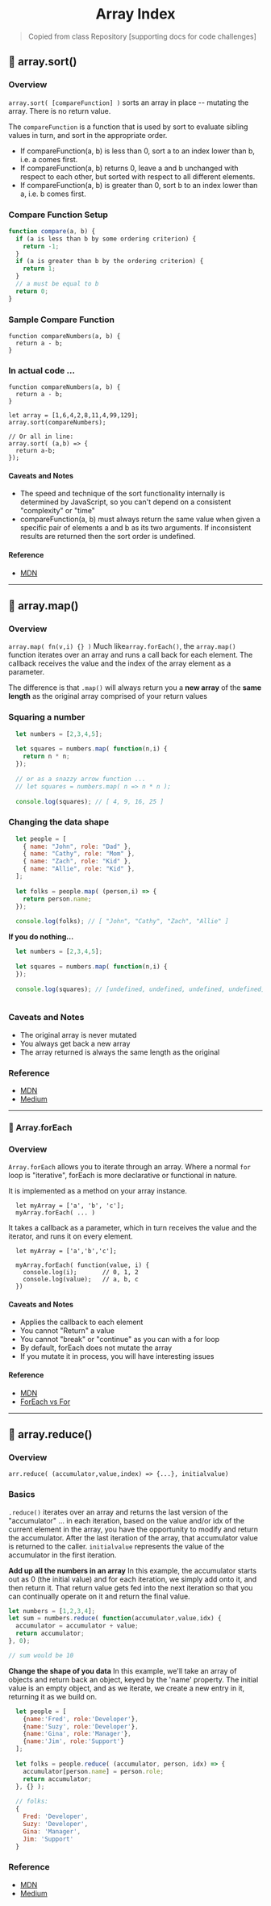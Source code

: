 <h1 align="center">Array Index</h1>

> Copied from class Repository [supporting docs for code challenges]

## 👾 array.sort()

### Overview

`array.sort( [compareFunction] )` sorts an array in place -- mutating the array. There is no return value.

The `compareFunction` is a function that is used by sort to evaluate sibling values in turn, and sort in the appropriate order.

* If compareFunction(a, b) is less than 0, sort a to an index lower than b, i.e. a comes first.
* If compareFunction(a, b) returns 0, leave a and b unchanged with respect to each other, but sorted with respect to all different elements.
* If compareFunction(a, b) is greater than 0, sort b to an index lower than a, i.e. b comes first.

### Compare Function Setup

```js
function compare(a, b) {
  if (a is less than b by some ordering criterion) {
    return -1;
  }
  if (a is greater than b by the ordering criterion) {
    return 1;
  }
  // a must be equal to b
  return 0;
}
```

### Sample Compare Function

```
function compareNumbers(a, b) {
  return a - b;
}
```

### In actual code ...

```
function compareNumbers(a, b) {
  return a - b;
}

let array = [1,6,4,2,8,11,4,99,129];
array.sort(compareNumbers);

// Or all in line:
array.sort( (a,b) => { 
  return a-b; 
});

```

#### Caveats and Notes

* The speed and technique of the sort functionality internally is determined by JavaScript, so you can't depend on a consistent "complexity" or "time"
* compareFunction(a, b) must always return the same value when given a specific pair of elements a and b as its two arguments. If inconsistent results are returned then the sort order is undefined.

#### Reference

* [MDN](https://developer.mozilla.org/en-US/docs/Web/JavaScript/Reference/Global_Objects/Array/sort)

---

## 👾 array.map()

### Overview

`array.map( fn(v,i) {} )` Much like`array.forEach()`, the `array.map()` function iterates over an array and runs a call back for each element. The callback receives the value and the index of the array element as a parameter.

The difference is that `.map()` will always return you a **new array** of the **same length** as the original array comprised of your return values

### Squaring a number

```js
  let numbers = [2,3,4,5];
  
  let squares = numbers.map( function(n,i) {
    return n * n;
  });
  
  // or as a snazzy arrow function ...
  // let squares = numbers.map( n => n * n );
  
  console.log(squares); // [ 4, 9, 16, 25 ]
```

### Changing the data shape

```js
  let people = [
    { name: "John", role: "Dad" },
    { name: "Cathy", role: "Mom" },
    { name: "Zach", role: "Kid" },
    { name: "Allie", role: "Kid" },
  ];
  
  let folks = people.map( (person,i) => {
    return person.name;
  });
  
  console.log(folks); // [ "John", "Cathy", "Zach", "Allie" ]
```

**If you do nothing...**

```js
  let numbers = [2,3,4,5];
  
  let squares = numbers.map( function(n,i) {
  });
  
  console.log(squares); // [undefined, undefined, undefined, undefined]
  
```

### Caveats and Notes

* The original array is never mutated
* You always get back a new array
* The array returned is always the same length as the original

### Reference

* [MDN](https://developer.mozilla.org/en-US/docs/Web/JavaScript/Reference/Global_Objects/Array/map)
* [Medium](https://medium.com/@JeffLombardJr/understanding-foreach-map-filter-and-find-in-javascript-f91da93b9f2c)

---

### 👾 Array.forEach

### Overview

`Array.forEach` allows you to iterate through an array. Where a normal `for` loop is "iterative", forEach is more declarative or functional in nature.

It is implemented as a method on your array instance.

```
  let myArray = ['a', 'b', 'c'];
  myArray.forEach( ... )
```

It takes a callback as a parameter, which in turn receives the value and the iterator, and runs it on every element.

```
  let myArray = ['a','b','c'];

  myArray.forEach( function(value, i) {
    console.log(i);       // 0, 1, 2
    console.log(value);   // a, b, c
  })
```

#### Caveats and Notes

* Applies the callback to each element
* You cannot "Return" a value
* You cannot "break" or "continue" as you can with a for loop
* By default, forEach does not mutate the array
* If you mutate it in process, you will have interesting issues

#### Reference

* [MDN](https://developer.mozilla.org/en-US/docs/Web/JavaScript/Reference/Global_Objects/Array/forEach)
* [ForEach vs For](https://codeburst.io/javascript-the-difference-between-foreach-and-for-in-992db038e4c2)

---

## 👾 array.reduce()

### Overview

`arr.reduce( (accumulator,value,index) => {...}, initialvalue)`

### Basics

`.reduce()` iterates over an array and returns the last version of the "accumulator" ... in each iteration, based on the value and/or idx of the current element in the array, you have the opportunity to modify and return the accumulator. After the last iteration of the array, that accumulator value is returned to the caller. `initialvalue` represents the value of the accumulator in the first iteration.

**Add up all the numbers in an array** In this example, the accumulator starts out as 0 (the initial value) and for each iteration, we simply add onto it, and then return it. That return value gets fed into the next iteration so that you can continually operate on it and return the final value.

```js
let numbers = [1,2,3,4];
let sum = numbers.reduce( function(accumulator,value,idx) {
  accumulator = accumulator + value;
  return accumulator;
}, 0);

// sum would be 10
```

**Change the shape of you data** In this example, we'll take an array of objects and return back an object, keyed by the 'name' property. The initial value is an empty object, and as we iterate, we create a new entry in it, returning it as we build on.

```js
  let people = [
    {name:'Fred', role:'Developer'},
    {name:'Suzy', role:'Developer'},
    {name:'Gina', role:'Manager'},
    {name:'Jim', role:'Support'}
  ];
  
  let folks = people.reduce( (accumulator, person, idx) => {
    accumulator[person.name] = person.role;
    return accumulator;
  }, {} );
  
  // folks:
  {
    Fred: 'Developer',
    Suzy: 'Developer',
    Gina: 'Manager',
    Jim: 'Support'
  }
```

### Reference

* [MDN](https://developer.mozilla.org/en-US/docs/Web/JavaScript/Reference/Global_Objects/Array/reduce)
* [Medium](https://medium.com/@JeffLombardJr/understanding-foreach-map-filter-and-find-in-javascript-f91da93b9f2c)
